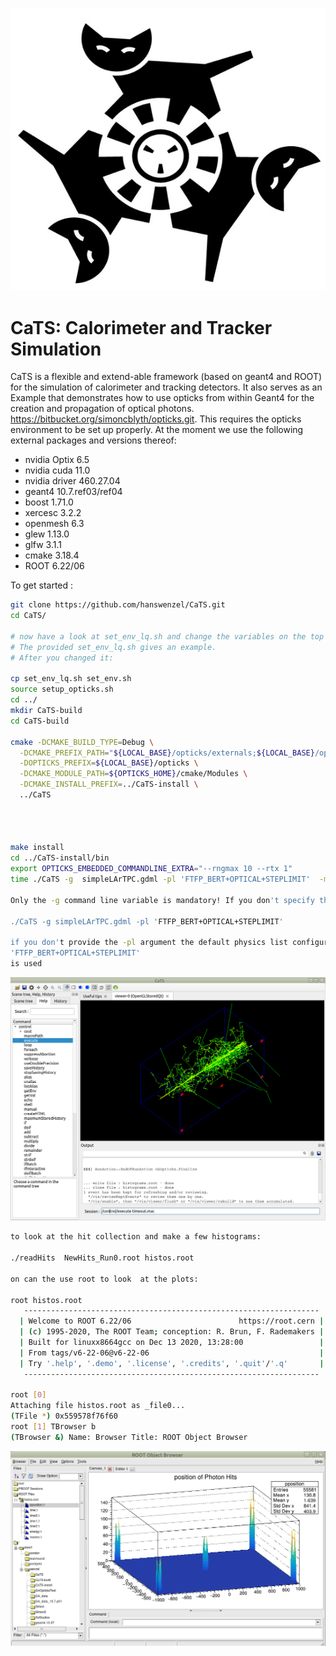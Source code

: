 ![alt text](https://github.com/hanswenzel/CaTS/blob/master/images/CaTS.png)
# CaTS: Calorimeter and Tracker Simulation

CaTS is a flexible and extend-able framework (based on geant4 and ROOT)
for the simulation of calorimeter and tracking detectors. 
It also serves as an Example that demonstrates how to use opticks
from within Geant4 for the creation and propagation of optical photons.
https://bitbucket.org/simoncblyth/opticks.git.
This requires the opticks environment to be set up properly.  At the moment we
use the following external packages and versions thereof:  

- nvidia Optix 6.5
- nvidia cuda 11.0
- nvidia driver 460.27.04
- geant4 10.7.ref03/ref04 
- boost 1.71.0
- xercesc 3.2.2
- openmesh 6.3
- glew 1.13.0
- glfw 3.1.1
- cmake 3.18.4
- ROOT 6.22/06

To get started : 

```bash
git clone https://github.com/hanswenzel/CaTS.git
cd CaTS/

# now have a look at set_env_lq.sh and change the variables on the top to point to the opticks installation you want to use and change it accordingly.
# The provided set_env_lq.sh gives an example.
# After you changed it:

cp set_env_lq.sh set_env.sh
source setup_opticks.sh 
cd ../
mkdir CaTS-build
cd CaTS-build

cmake -DCMAKE_BUILD_TYPE=Debug \
  -DCMAKE_PREFIX_PATH="${LOCAL_BASE}/opticks/externals;${LOCAL_BASE}/opticks" \
  -DOPTICKS_PREFIX=${LOCAL_BASE}/opticks \
  -DCMAKE_MODULE_PATH=${OPTICKS_HOME}/cmake/Modules \
  -DCMAKE_INSTALL_PREFIX=../CaTS-install \
  ../CaTS




make install
cd ../CaTS-install/bin
export OPTICKS_EMBEDDED_COMMANDLINE_EXTRA="--rngmax 10 --rtx 1"
time ./CaTS -g  simpleLArTPC.gdml -pl 'FTFP_BERT+OPTICAL+STEPLIMIT'  -macro time.mac

Only the -g command line variable is mandatory! If you don't specify the macro file interactive mode is assumed:

./CaTS -g simpleLArTPC.gdml -pl 'FTFP_BERT+OPTICAL+STEPLIMIT'

if you don't provide the -pl argument the default physics list configuration:
'FTFP_BERT+OPTICAL+STEPLIMIT'
is used

```
![alt text](https://github.com/hanswenzel/CaTS/blob/master/images/display.png)
```bash
to look at the hit collection and make a few histograms:

./readHits  NewHits_Run0.root histos.root

on can the use root to look  at the plots:

root histos.root
   ------------------------------------------------------------------
  | Welcome to ROOT 6.22/06                        https://root.cern |
  | (c) 1995-2020, The ROOT Team; conception: R. Brun, F. Rademakers |
  | Built for linuxx8664gcc on Dec 13 2020, 13:28:00                 |
  | From tags/v6-22-06@v6-22-06                                      |
  | Try '.help', '.demo', '.license', '.credits', '.quit'/'.q'       |
   ------------------------------------------------------------------

root [0] 
Attaching file histos.root as _file0...
(TFile *) 0x559578f76f60
root [1] TBrowser b
(TBrowser &) Name: Browser Title: ROOT Object Browser
```

![alt text](https://github.com/hanswenzel/CaTS/blob/master/images/position.png)

